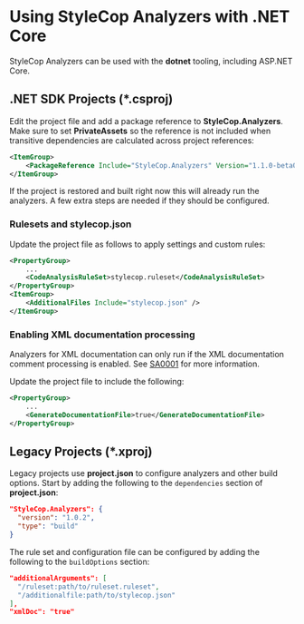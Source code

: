 # Using StyleCop Analyzers with .NET Core

StyleCop Analyzers can be used with the **dotnet** tooling, including ASP.NET Core.

## .NET SDK Projects (*.csproj)

Edit the project file and add a package reference to **StyleCop.Analyzers**. Make sure to set **PrivateAssets** so the
reference is not included when transitive dependencies are calculated across project references:

```xml
<ItemGroup>
    <PackageReference Include="StyleCop.Analyzers" Version="1.1.0-beta004" PrivateAssets="All" />
</ItemGroup>
```

If the project is restored and built right now this will already run the analyzers. A few extra steps are needed if they should be configured.

### Rulesets and stylecop.json

Update the project file as follows to apply settings and custom rules:

```xml
<PropertyGroup>
    ...
    <CodeAnalysisRuleSet>stylecop.ruleset</CodeAnalysisRuleSet>
</PropertyGroup>
<ItemGroup>
    <AdditionalFiles Include="stylecop.json" />
</ItemGroup>
```

### Enabling XML documentation processing

Analyzers for XML documentation can only run if the XML documentation comment processing is enabled. See [SA0001](SA0001.md) for more information.

Update the project file to include the following:

```xml
<PropertyGroup>
    ...
    <GenerateDocumentationFile>true</GenerateDocumentationFile>
</PropertyGroup>
```

## Legacy Projects (*.xproj)

Legacy projects use **project.json** to configure analyzers and other build options. Start by adding the following to
the `dependencies` section of **project.json**:

```json
"StyleCop.Analyzers": {
  "version": "1.0.2",
  "type": "build"
}
```

The rule set and configuration file can be configured by adding the following to the `buildOptions` section:

```json
"additionalArguments": [
  "/ruleset:path/to/ruleset.ruleset",
  "/additionalfile:path/to/stylecop.json"
],
"xmlDoc": "true"
```
